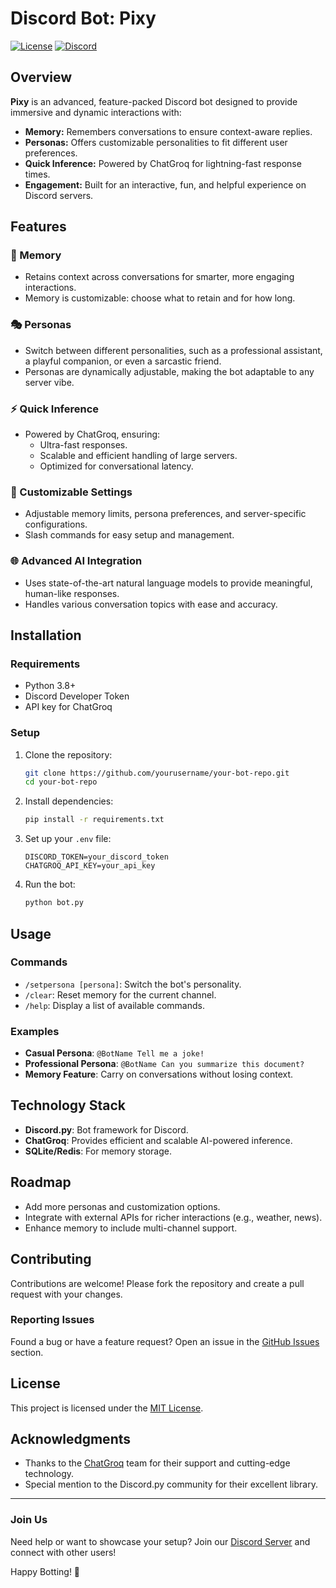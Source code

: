 # Discord Bot: Pixy

[![License](https://img.shields.io/badge/license-MIT-blue.svg)](LICENSE)
[![Discord](https://img.shields.io/discord/1234567890?color=blue&label=Join%20Our%20Server&logo=discord&logoColor=white)](https://discord.gg/WuKMQXM7Ft)

## Overview
**Pixy** is an advanced, feature-packed Discord bot designed to provide immersive and dynamic interactions with:

- **Memory:** Remembers conversations to ensure context-aware replies.
- **Personas:** Offers customizable personalities to fit different user preferences.
- **Quick Inference:** Powered by ChatGroq for lightning-fast response times.
- **Engagement:** Built for an interactive, fun, and helpful experience on Discord servers.

## Features
### 🧠 Memory
- Retains context across conversations for smarter, more engaging interactions.
- Memory is customizable: choose what to retain and for how long.

### 🎭 Personas
- Switch between different personalities, such as a professional assistant, a playful companion, or even a sarcastic friend.
- Personas are dynamically adjustable, making the bot adaptable to any server vibe.

### ⚡ Quick Inference
- Powered by ChatGroq, ensuring:
  - Ultra-fast responses.
  - Scalable and efficient handling of large servers.
  - Optimized for conversational latency.

### 🔧 Customizable Settings
- Adjustable memory limits, persona preferences, and server-specific configurations.
- Slash commands for easy setup and management.

### 🌐 Advanced AI Integration
- Uses state-of-the-art natural language models to provide meaningful, human-like responses.
- Handles various conversation topics with ease and accuracy.

## Installation
### Requirements
- Python 3.8+
- Discord Developer Token
- API key for ChatGroq

### Setup
1. Clone the repository:
   ```bash
   git clone https://github.com/yourusername/your-bot-repo.git
   cd your-bot-repo
   ```
2. Install dependencies:
   ```bash
   pip install -r requirements.txt
   ```
3. Set up your `.env` file:
   ```env
   DISCORD_TOKEN=your_discord_token
   CHATGROQ_API_KEY=your_api_key
   ```
4. Run the bot:
   ```bash
   python bot.py
   ```

## Usage
### Commands
- `/setpersona [persona]`: Switch the bot's personality.
- `/clear`: Reset memory for the current channel.
- `/help`: Display a list of available commands.

### Examples
- **Casual Persona**: `@BotName Tell me a joke!`
- **Professional Persona**: `@BotName Can you summarize this document?`
- **Memory Feature**: Carry on conversations without losing context.

## Technology Stack
- **Discord.py**: Bot framework for Discord.
- **ChatGroq**: Provides efficient and scalable AI-powered inference.
- **SQLite/Redis**: For memory storage.

## Roadmap
- Add more personas and customization options.
- Integrate with external APIs for richer interactions (e.g., weather, news).
- Enhance memory to include multi-channel support.

## Contributing
Contributions are welcome! Please fork the repository and create a pull request with your changes.

### Reporting Issues
Found a bug or have a feature request? Open an issue in the [GitHub Issues](https://github.com/Rikhil-Nell/Discord-Chatbot/issues) section.

## License
This project is licensed under the [MIT License](LICENSE).

## Acknowledgments
- Thanks to the [ChatGroq](https://chatgroq.com/) team for their support and cutting-edge technology.
- Special mention to the Discord.py community for their excellent library.

---

### Join Us
Need help or want to showcase your setup? Join our [Discord Server](https://discord.gg/WuKMQXM7Ft) and connect with other users!

Happy Botting! 🎉
